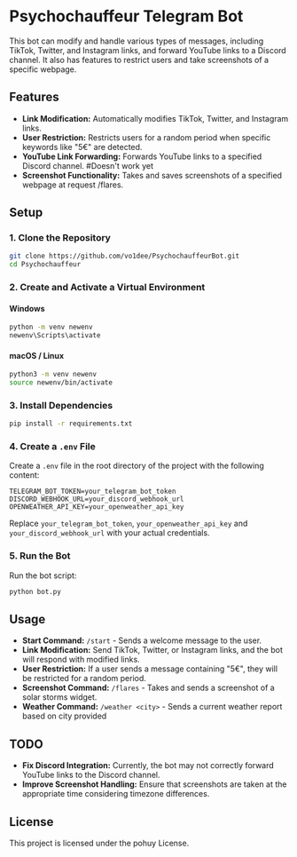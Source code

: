 # Psychochauffeur Telegram Bot

This bot can modify and handle various types of messages, including TikTok, Twitter, and Instagram links, and forward YouTube links to a Discord channel. It also has features to restrict users and take screenshots of a specific webpage.

## Features

- **Link Modification:** Automatically modifies TikTok, Twitter, and Instagram links.
- **User Restriction:** Restricts users for a random period when specific keywords like "5€" are detected.
- **YouTube Link Forwarding:** Forwards YouTube links to a specified Discord channel.         #Doesn't work yet
- **Screenshot Functionality:** Takes and saves screenshots of a specified webpage at request /flares.

## Setup

### 1. Clone the Repository

```bash
git clone https://github.com/vo1dee/PsychochauffeurBot.git
cd Psychochauffeur
```

### 2. Create and Activate a Virtual Environment

#### Windows

```bash
python -m venv newenv
newenv\Scripts\activate
```

#### macOS / Linux

```bash
python3 -m venv newenv
source newenv/bin/activate
```

### 3. Install Dependencies

```bash
pip install -r requirements.txt
```

### 4. Create a `.env` File

Create a `.env` file in the root directory of the project with the following content:

```
TELEGRAM_BOT_TOKEN=your_telegram_bot_token
DISCORD_WEBHOOK_URL=your_discord_webhook_url
OPENWEATHER_API_KEY=your_openweather_api_key
```

Replace `your_telegram_bot_token`, `your_openweather_api_key` and `your_discord_webhook_url` with your actual credentials.

### 5. Run the Bot

Run the bot script:

```bash
python bot.py
```

## Usage

- **Start Command:** `/start` - Sends a welcome message to the user.
- **Link Modification:** Send TikTok, Twitter, or Instagram links, and the bot will respond with modified links.
- **User Restriction:** If a user sends a message containing "5€", they will be restricted for a random period.
- **Screenshot Command:** `/flares` - Takes and sends a screenshot of a solar storms widget.
- **Weather Command:** `/weather <city>` - Sends a current weather report based on city provided


## TODO

- **Fix Discord Integration:** Currently, the bot may not correctly forward YouTube links to the Discord channel.
- **Improve Screenshot Handling:** Ensure that screenshots are taken at the appropriate time considering timezone differences.

## License

This project is licensed under the pohuy License.

